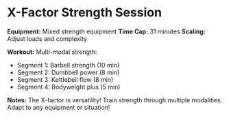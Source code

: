 # X-Factor Strength Session

**Equipment:** Mixed strength equipment
**Time Cap:** 31 minutes
**Scaling:** Adjust loads and complexity

**Workout:**
Multi-modal strength:
- Segment 1: Barbell strength (10 min)
- Segment 2: Dumbbell power (8 min)
- Segment 3: Kettlebell flow (8 min)
- Segment 4: Bodyweight plus (5 min)

**Notes:** The X-factor is versatility! Train strength through multiple modalities. Adapt to any equipment or situation!